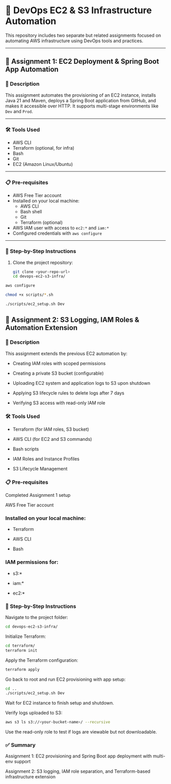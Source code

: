 # 🚀 DevOps EC2 & S3 Infrastructure Automation

This repository includes two separate but related assignments focused on automating AWS infrastructure using DevOps tools and practices.

---

## 📁 Assignment 1: EC2 Deployment & Spring Boot App Automation

### 📌 Description

This assignment automates the provisioning of an EC2 instance, installs Java 21 and Maven, deploys a Spring Boot application from GitHub, and makes it accessible over HTTP. It supports multi-stage environments like `Dev` and `Prod`.

---

### 🛠️ Tools Used

- AWS CLI
- Terraform (optional, for infra)
- Bash
- Git
- EC2 (Amazon Linux/Ubuntu)

---

### 📋 Pre-requisites

- AWS Free Tier account
- Installed on your local machine:
  - AWS CLI
  - Bash shell
  - Git
  - Terraform (optional)
- AWS IAM user with access to `ec2:*` and `iam:*`
- Configured credentials with `aws configure`

---

### 🚀 Step-by-Step Instructions

1. Clone the project repository:
   ```bash
   git clone <your-repo-url>
   cd devops-ec2-s3-infra/

```bash
aws configure
```
```bash
chmod +x scripts/*.sh
```
```bash
./scripts/ec2_setup.sh Dev
```

## 📁 Assignment 2: S3 Logging, IAM Roles & Automation Extension
### 📌 Description
This assignment extends the previous EC2 automation by:

 - Creating IAM roles with scoped permissions

 - Creating a private S3 bucket (configurable)

 - Uploading EC2 system and application logs to S3 upon shutdown

 - Applying S3 lifecycle rules to delete logs after 7 days

 - Verifying S3 access with read-only IAM role

### 🛠️ Tools Used
 - Terraform (for IAM roles, S3 bucket)

 - AWS CLI (for EC2 and S3 commands)

 - Bash scripts

 - IAM Roles and Instance Profiles

 - S3 Lifecycle Management

### 📋 Pre-requisites
Completed Assignment 1 setup

AWS Free Tier account

### Installed on your local machine:

 - Terraform

 - AWS CLI

 - Bash

### IAM permissions for:

 - s3:*

 - iam:*

 - ec2:*

### 🚀 Step-by-Step Instructions
Navigate to the project folder:

```bash
cd devops-ec2-s3-infra/
```
Initialize Terraform:

```bash
cd terraform/
terraform init
```
Apply the Terraform configuration:

```bash
terraform apply
```
Go back to root and run EC2 provisioning with app setup:

```bash
cd ..
./scripts/ec2_setup.sh Dev
```
Wait for EC2 instance to finish setup and shutdown.

Verify logs uploaded to S3:

```bash
aws s3 ls s3://<your-bucket-name>/ --recursive

```
Use the read-only role to test if logs are viewable but not downloadable.

### ✅ Summary
Assignment 1: EC2 provisioning and Spring Boot app deployment with multi-env support

Assignment 2: S3 logging, IAM role separation, and Terraform-based infrastructure extension